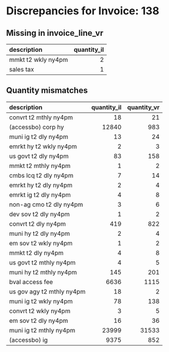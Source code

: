 # Discrepancies for Invoice: 138

## Missing in invoice_line_vr

| description        |   quantity_il |
|:-------------------|--------------:|
| mmkt t2 wkly ny4pm |             2 |
| sales tax          |             1 |

## Quantity mismatches

| description               |   quantity_il |   quantity_vr |
|:--------------------------|--------------:|--------------:|
| convrt t2 mthly ny4pm     |            18 |            21 |
| (accessbo) corp hy        |         12840 |           983 |
| muni ig t2 dly ny4pm      |            13 |            24 |
| emrkt hy t2 wkly ny4pm    |             2 |             3 |
| us govt t2 dly ny4pm      |            83 |           158 |
| mmkt t2 mthly ny4pm       |             1 |             2 |
| cmbs lcq t2 dly ny4pm     |             7 |            14 |
| emrkt hy t2 dly ny4pm     |             2 |             4 |
| emrkt ig t2 dly ny4pm     |             4 |             8 |
| non-ag cmo t2 dly ny4pm   |             3 |             6 |
| dev sov t2 dly ny4pm      |             1 |             2 |
| convrt t2 dly ny4pm       |           419 |           822 |
| muni hy t2 dly ny4pm      |             2 |             4 |
| em sov t2 wkly ny4pm      |             1 |             2 |
| mmkt t2 dly ny4pm         |             4 |             8 |
| us govt t2 mthly ny4pm    |             4 |             5 |
| muni hy t2 mthly ny4pm    |           145 |           201 |
| bval access fee           |          6636 |          1115 |
| us gov agy t2 mthly ny4pm |            18 |             2 |
| muni ig t2 wkly ny4pm     |            78 |           138 |
| convrt t2 wkly ny4pm      |             3 |             5 |
| em sov t2 dly ny4pm       |            16 |            36 |
| muni ig t2 mthly ny4pm    |         23999 |         31533 |
| (accessbo) ig             |          9375 |           852 |

